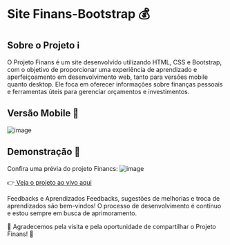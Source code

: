 # Site Finans-Bootstrap 💰

 ## Sobre o Projeto ℹ️
O Projeto Finans é um site desenvolvido utilizando HTML, CSS e Bootstrap, com o objetivo de proporcionar uma experiência de aprendizado e aperfeiçoamento em desenvolvimento web, tanto para versões mobile quanto desktop. Ele foca em oferecer informações sobre finanças pessoais e ferramentas úteis para gerenciar orçamentos e investimentos.

 ## Versão Mobile 📱
 ![image](https://github.com/DannyCMMarques/Site-Finans-Bootstrap/assets/147952313/ec169ed1-b68a-45d2-bc7b-4136e6ec2b86)

## Demonstração 🚀
Confira uma prévia do projeto Financs:
![image](https://github.com/DannyCMMarques/Site-Finans-Bootstrap/assets/147952313/f643ba41-4307-400f-b7ee-06458d0fb539)

👉[ Veja o projeto ao vivo aqui](https://dannycmmarques.github.io/Site-Finans-Bootstrap/)

Feedbacks e Aprendizados
Feedbacks, sugestões de melhorias e troca de aprendizados são bem-vindos! O processo de desenvolvimento é contínuo e estou sempre em busca de aprimoramento.

🤍 Agradecemos pela visita e pela oportunidade de compartilhar o Projeto Finans! 🤍




